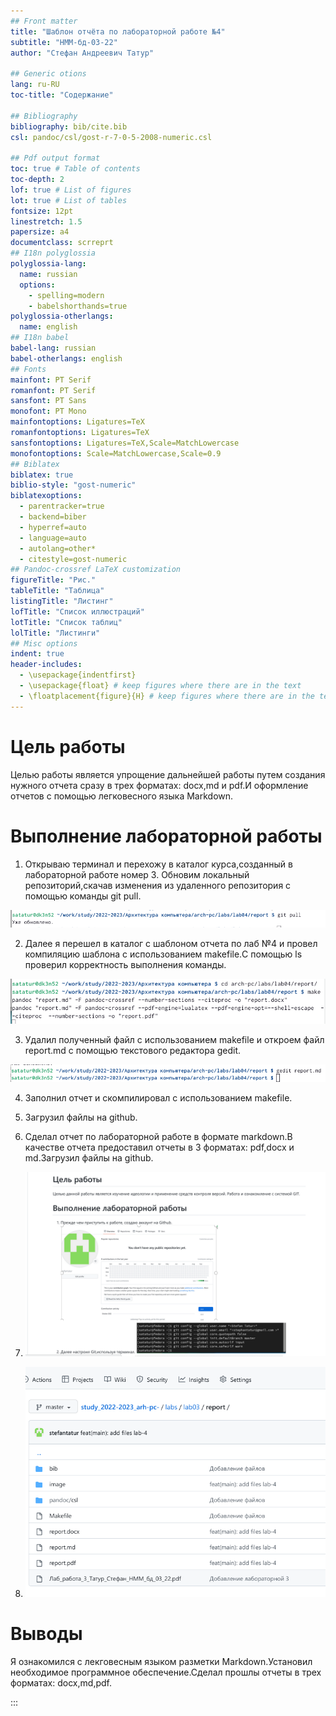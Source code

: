 ```yaml
---
## Front matter
title: "Шаблон отчёта по лабораторной работе №4"
subtitle: "НММ-бд-03-22"
author: "Стефан Андреевич Татур"

## Generic otions
lang: ru-RU
toc-title: "Содержание"

## Bibliography
bibliography: bib/cite.bib
csl: pandoc/csl/gost-r-7-0-5-2008-numeric.csl

## Pdf output format
toc: true # Table of contents
toc-depth: 2
lof: true # List of figures
lot: true # List of tables
fontsize: 12pt
linestretch: 1.5
papersize: a4
documentclass: scrreprt
## I18n polyglossia
polyglossia-lang:
  name: russian
  options:
	- spelling=modern
	- babelshorthands=true
polyglossia-otherlangs:
  name: english
## I18n babel
babel-lang: russian
babel-otherlangs: english
## Fonts
mainfont: PT Serif
romanfont: PT Serif
sansfont: PT Sans
monofont: PT Mono
mainfontoptions: Ligatures=TeX
romanfontoptions: Ligatures=TeX
sansfontoptions: Ligatures=TeX,Scale=MatchLowercase
monofontoptions: Scale=MatchLowercase,Scale=0.9
## Biblatex
biblatex: true
biblio-style: "gost-numeric"
biblatexoptions:
  - parentracker=true
  - backend=biber
  - hyperref=auto
  - language=auto
  - autolang=other*
  - citestyle=gost-numeric
## Pandoc-crossref LaTeX customization
figureTitle: "Рис."
tableTitle: "Таблица"
listingTitle: "Листинг"
lofTitle: "Список иллюстраций"
lotTitle: "Список таблиц"
lolTitle: "Листинги"
## Misc options
indent: true
header-includes:
  - \usepackage{indentfirst}
  - \usepackage{float} # keep figures where there are in the text
  - \floatplacement{figure}{H} # keep figures where there are in the text
---
```


# Цель работы

Целью работы является упрощение дальнейшей работы путем создания нужного отчета сразу в трех форматах: docx,md и pdf.И оформление отчетов с помощью легковесного языка Markdown.


# Выполнение лабораторной работы
1. Открываю терминал и перехожу в каталог курса,созданный в лабораторной работе номер 3. Обновим локальный репозиторий,скачав изменения из удаленного репозитория с помощью команды git pull.

![Обновление репозитория](image/рисунок1.png)

2. Далее я перешел в каталог с шаблоном отчета по лаб №4 и провел компиляцию шаблона с использованием makefile.С помощью ls проверил корректность выполнения команды.

![Создание файлов](image/рисунок2.png)

3. Удалил полученный файл с использованием makefile и откроем файл report.md c помощью текстового редактора gedit.

![Открытие файлов с помощью gedit](image/рисунок3.png)

4. Заполнил отчет и скомпилировал с использованием makefile.

5. Загрузил файлы на github.

6. Сделал отчет по лабораторной работе в формате markdown.В качестве отчета предоставил отчеты в 3 форматах: pdf,docx и md.Загрузил файлы на github.

7. ![Сделал отчет номер 3 в формате Markdown](image/рисунок4.png)

8. ![Мой github](image/рисунок5.png)

# Выводы

Я ознакомился с лекговесным языком разметки Markdown.Установил необходимое программное обеспечение.Сделал прошлы отчеты в трех форматах: docx,md,pdf.



:::
